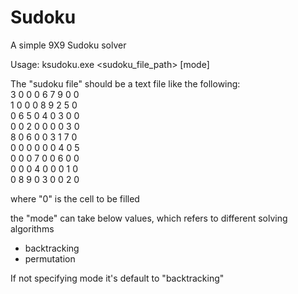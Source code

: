Sudoku
======

A simple 9X9 Sudoku solver

Usage: ksudoku.exe \<sudoku_file_path\> [mode]

The "sudoku file" should be a text file like the following:
<br>3 0 0 0 6 7 9 0 0
<br>1 0 0 0 8 9 2 5 0
<br>0 6 5 0 4 0 3 0 0
<br>0 0 2 0 0 0 0 3 0
<br>8 0 6 0 0 3 1 7 0
<br>0 0 0 0 0 0 4 0 5
<br>0 0 0 7 0 0 6 0 0
<br>0 0 0 4 0 0 0 1 0
<br>0 8 9 0 3 0 0 2 0

where "0" is the cell to be filled

the "mode" can take below values, which refers to different solving algorithms
* backtracking
* permutation
 
If not specifying mode it's default to "backtracking"

